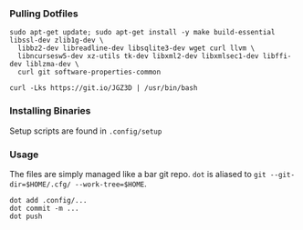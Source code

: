 ### Pulling Dotfiles
```
sudo apt-get update; sudo apt-get install -y make build-essential libssl-dev zlib1g-dev \
  libbz2-dev libreadline-dev libsqlite3-dev wget curl llvm \
  libncursesw5-dev xz-utils tk-dev libxml2-dev libxmlsec1-dev libffi-dev liblzma-dev \
  curl git software-properties-common

curl -Lks https://git.io/JGZ3D | /usr/bin/bash
```

### Installing Binaries
Setup scripts are found in `.config/setup`

### Usage
The files are simply managed like a bar git repo. `dot` is aliased to `git --git-dir=$HOME/.cfg/ --work-tree=$HOME`.


```
dot add .config/...
dot commit -m ...
dot push
```
